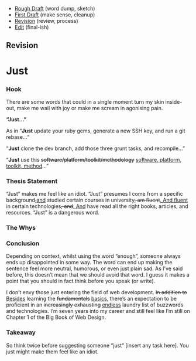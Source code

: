 - [Rough Draft](rough-draft.md) (word dump, sketch)
- [First Draft](first-draft.md) (make sense, cleanup)
- [Revision](revision.md) (review, process)
- [Edit](index.md) (final-ish)

## Revision

# Just

### Hook

There are some words that could in a single moment turn my skin inside-out, make me wail with joy or make me scream in agonising pain.

**“Just…”**

As in “**Just** update your ruby gems, generate a new SSH key, and run a git rebase…“

“**Just** clone the dev branch, add those three grunt tasks, and recompile…”

“**Just** use this <del>software/platform/toolkit/methodology</del> <ins>software, platform, toolkit, method</ins>…”

### Thesis Statement

“Just” makes me feel like an idiot. “Just” presumes I come from a specific background<del>,</del><ins>and</ins> studied certain courses in university<del>, am fluent</del><ins>. And fluent</ins> in certain technologies<del>, and</del><ins>. And</ins> have read all the right books, articles, and resources. “Just” is a dangerous word.

### The Whys


### Conclusion

Depending on context, whilst using the word “enough”, someone always ends up disappointed in some way. The word can end up making the sentence feel more neutral, humorous, or even just plain sad. As I’ve said before, this doesn’t mean that we should avoid that word. I guess it makes a point that you should in fact think before you speak (or write).


I don’t envy those just entering the field of web development. <del>In addition to</del> <ins>Besides</ins> learning the <del>fundamentals</del> <ins>basics</ins>, there’s an expectation to be proficient in an <del>increasingly exhausting</del> <ins>endless</ins> laundry list of buzzwords and technologies. I’m seven years into my career and still feel like I’m still on Chapter 1 of the Big Book of Web Design.

### Takeaway

So think twice before suggesting someone “just” [insert any task here]. You just might make them feel like an idiot.
